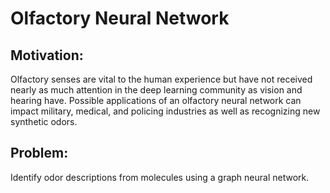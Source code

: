 # Olfactory Neural Network

## Motivation: 
Olfactory senses are vital to the human experience but have not received nearly as much attention in the deep learning community as vision and hearing have. Possible applications of an olfactory neural network can impact military, medical, and policing industries as well as recognizing new synthetic odors.

## Problem: 
Identify odor descriptions from molecules using a graph neural network.
